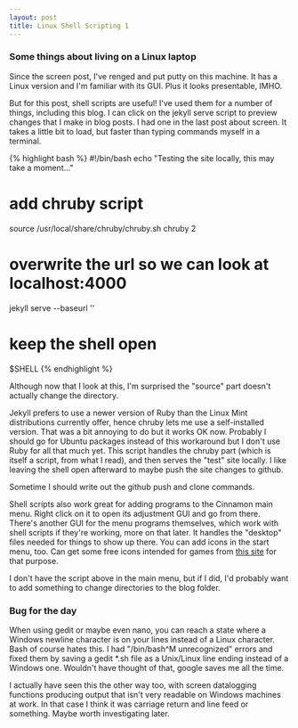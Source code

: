 ```yaml
---
layout: post
title: Linux Shell Scripting 1
---
```


### Some things about living on a Linux laptop

Since the screen post, I've renged and put putty on this machine.  It has a Linux version and I'm familiar with its GUI.  Plus it looks presentable, IMHO.

But for this post, shell scripts are useful!  I've used them for a number of things, including this blog.  I can click on the jekyll serve script to preview changes that I make in blog posts.  I had one in the last post about screen.  It takes a little bit to load, but faster than typing commands myself in a terminal.

{% highlight bash %}
#!/bin/bash
echo "Testing the site locally, this may take a moment..."
# add chruby script
source /usr/local/share/chruby/chruby.sh
chruby 2
# overwrite the url so we can look at localhost:4000
jekyll serve --baseurl ''
# keep the shell open
$SHELL
{% endhighlight %}

Although now that I look at this, I'm surprised the "source" part doesn't actually change the directory.

Jekyll prefers to use a newer version of Ruby than the Linux Mint distributions currently offer, hence chruby lets me use a self-installed version.  That was a bit annoying to do but it works OK now.  Probably I should go for Ubuntu packages instead of this workaround but I don't use Ruby for all that much yet.  This script handles the chruby part (which is itself a script, from what I read), and then serves the "test" site locally.  I like leaving the shell open afterward to maybe push the site changes to github.

Sometime I should write out the github push and clone commands.

Shell scripts also work great for adding programs to the Cinnamon main menu.  Right click on it to open its adjustment GUI and go from there.  There's another GUI for the menu programs themselves, which work with shell scripts if they're working, more on that later.  It handles the "desktop" files needed for things to show up there.  You can add icons in the start menu, too.  Can get some free icons intended for games from [this site](http://game-icons.net/) for that purpose.

I don't have the script above in the main menu, but if I did, I'd probably want to add something to change directories to the blog folder.

### Bug for the day

When using gedit or maybe even nano, you can reach a state where a Windows newline character is on your lines instead of a Linux character.  Bash of course hates this.  I had "/bin/bash^M unrecognized" errors and fixed them by saving a gedit *.sh file as a Unix/Linux line ending instead of a Windows one.  Wouldn't have thought of that, google saves me all the time.

I actually have seen this the other way too, with screen datalogging functions producing output that isn't very readable on Windows machines at work.  In that case I think it was carriage return and line feed or something.  Maybe worth investigating later.
